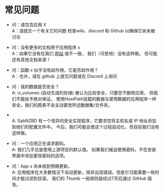 # 常见问题

- 问：请包含应用 X<br /> A：请提交一个有关它的问题 检查wiki、discord 和 Github 以确保它尚未被讨论

- 问：没有更多的文档用于应用程序 x<br /> A：如果它没有在我们 [网站](https://truecharts.org) 或不一致， 我们（可悲地）没有这样做。 但可能还有其他文档来源！

- 问：函数 x 似乎没有起作用，它是否起作用？ <br /> A：也许，请在 github 上提交问题或在 Discord 上询问

- 问：我的数据是否安全？ <br /> A: ix_volumes (自动生成的存储) 被认为比较安全，只要您不删除应用， 但我们不能给予绝对保证。 使用HostPath挂载的数据与使用数据的应用程序一样安全，我们的图表不会主动更改所述数据集/文件夹。

- <br /> A: SabNZBD 有一个怪异的安全实现程序，它要求您将主机名或 IP 地址添加到他们的配置文件中。 今后，我们可能会使这个过程自动化，但目前我们没有这样做。

- 问：一个应用正在请求密码。 <br /> A: 我们几乎总是使用上游项目的默认值。 如果我们被迫使用密码，不在安装界面中添加更改密码的选项。

- 问：App x 尚未收到预期更新。 <br /> A: 应用程序在大多数情况下自动更新，除非出现错误，但是它可能需要一些时间才能过滤到目录。 我们的 Thumb 一般规则是经过7天后通过 GitHub 报告。

